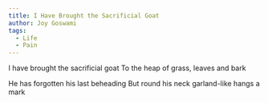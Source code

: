 ```yaml
---
title: I Have Brought the Sacrificial Goat
author: Joy Goswami
tags:
  - Life
  - Pain
---
```


I have brought the sacrificial goat
To the heap of grass, leaves and bark

He has forgotten his last beheading
But round his neck garland-like
hangs a mark
